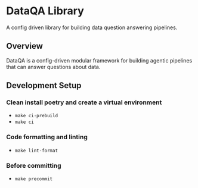 # DataQA Library

A config driven library for building data question answering pipelines.

## Overview

DataQA is a config-driven modular framework for building agentic pipelines that can answer questions about data.

## Development Setup

### Clean install poetry and create a virtual environment
- `make ci-prebuild`
- `make ci`

### Code formatting and linting
- `make lint-format`

### Before committing
- `make precommit`
